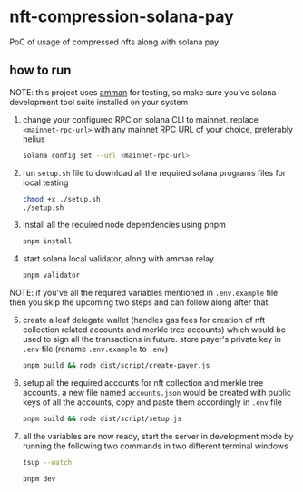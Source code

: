 # nft-compression-solana-pay

PoC of usage of compressed nfts along with solana pay

## how to run

NOTE: this project uses [amman](https://github.com/metaplex-foundation/amman) for testing, so make sure you've solana development tool suite installed on your system

1. change your configured RPC on solana CLI to mainnet. replace `<mainnet-rpc-url>` with any mainnet RPC URL of your choice, preferably helius

   ```sh
   solana config set --url <mainnet-rpc-url>
   ```

2. run `setup.sh` file to download all the required solana programs files for local testing

   ```sh
   chmod +x ./setup.sh
   ./setup.sh
   ```

3. install all the required node dependencies using pnpm

   ```sh
   pnpm install
   ```

4. start solana local validator, along with amman relay

   ```sh
   pnpm validator
   ```

NOTE: if you've all the required variables mentioned in `.env.example` file then you skip the upcoming two steps and can follow along after that.

5. create a leaf delegate wallet (handles gas fees for creation of nft collection related accounts and merkle tree accounts) which would be used to sign all the transactions in future. store payer's private key in `.env` file (rename `.env.example` to `.env`)

   ```sh
   pnpm build && node dist/script/create-payer.js
   ```

6. setup all the required accounts for nft collection and merkle tree accounts. a new file named `accounts.json` would be created with public keys of all the accounts, copy and paste them accordingly in `.env` file

   ```sh
   pnpm build && node dist/script/setup.js
   ```

7. all the variables are now ready, start the server in development mode by running the following two commands in two different terminal windows

   ```sh
   tsup --watch
   ```

   ```sh
   pnpm dev
   ```
